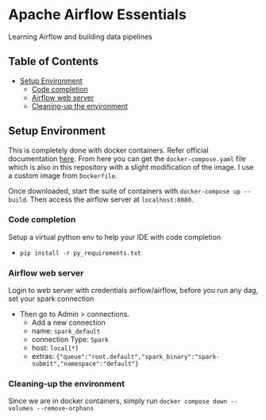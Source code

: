 # Apache Airflow Essentials  <!-- omit in toc -->

Learning Airflow and building data pipelines

## Table of Contents <!-- omit in toc -->
- [Setup Environment](#setup-environment)
  - [Code completion](#code-completion)
  - [Airflow web server](#airflow-web-server)
  - [Cleaning-up the environment](#cleaning-up-the-environment)



## Setup Environment

This is completely done with docker containers. Refer official documentation [here](https://airflow.apache.org/docs/apache-airflow/stable/howto/docker-compose/index.html). From here you can get the `docker-compose.yaml` file which is also in this repository with a slight modification of the image. I use a custom image from `Dockerfile`.

Once downloaded, start the suite of containers with `docker-compose up --build`. Then access the airflow server at `localhost:8080`.

### Code completion
Setup a virtual python env to help your IDE with code completion
- `pip install -r py_requirements.txt`
### Airflow web server
Login to web server with credentials airflow/airflow, before you run any dag, set your spark connection
- Then go to Admin > connections.
  - Add a new connection
  - name: `spark_default`
  - connection Type: `Spark`
  - host: `local[*]`
  - extras: `{"queue":"root.default","spark_binary":"spark-submit","namespace":"default"}`

### Cleaning-up the environment
Since we are in docker containers, simply run `docker compose down --volumes --remove-orphans`